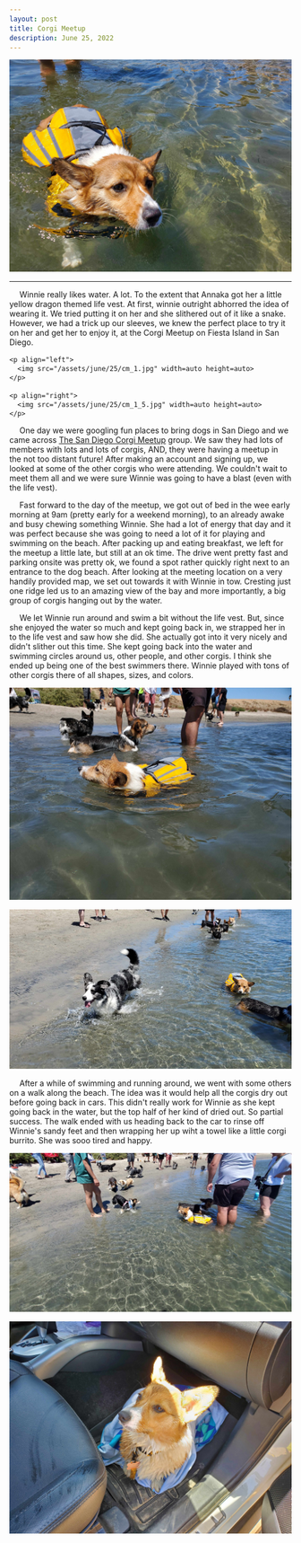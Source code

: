 ```yaml
---
layout: post
title: Corgi Meetup
description: June 25, 2022
---
```

<head>
<link rel="stylesheet" href="https://wonderfulwinnie.github.io/css/main.css">
<body>

<p align="center">
  <img src="/assets/june/25/cm_2.jpg" width=auto height=auto>
  <hr />
  <p>
    &emsp; 
    Winnie really likes water. A lot. To the extent that Annaka got her a little yellow dragon themed life vest. At first, winnie outright abhorred the idea of wearing it. We tried putting it on her and she slithered out of it like a snake. However, we had a trick up our sleeves, we knew the perfect place to try it on her and get her to enjoy it, at the Corgi Meetup on Fiesta Island in San Diego.
    <br>
    
    <p align="left">
      <img src="/assets/june/25/cm_1.jpg" width=auto height=auto>
    </p>
 
    <p align="right">
      <img src="/assets/june/25/cm_1_5.jpg" width=auto height=auto>
    </p>
  &emsp; 
    One day we were googling fun places to bring dogs in San Diego and we came across [The San Diego Corgi Meetup](https://www.meetup.com/sandiegocorgimeetup/) group. We saw they had lots of members with lots and lots of corgis, AND, they were having a meetup in the not too distant future! After making an account and signing up, we looked at some of the other corgis who were attending. We couldn't wait to meet them all and we were sure Winnie was going to have a blast (even with the life vest). <br>
  
 &emsp; 
  Fast forward to the day of the meetup, we got out of bed in the wee early morning at 9am (pretty early for a weekend morning), to an already awake and busy chewing something Winnie. She had a lot of energy that day and it was perfect because she was going to need a lot of it for playing and swimming on the beach. After packing up and eating breakfast, we left for the meetup a little late, but still at an ok time. The drive went pretty fast and parking onsite was pretty ok, we found a spot rather quickly right next to an entrance to the dog beach. After looking at the meeting location on a very handily provided map, we set out towards it with Winnie in tow. Cresting just one ridge led us to an amazing view of the bay and more importantly, a big group of corgis hanging out by the water. 
  <br>
  
  &emsp; 
  We let Winnie run around and swim a bit without the life vest. But, since she enjoyed the water so much and kept going back in, we strapped her in to the life vest and saw how she did. She actually got into it very nicely and didn't slither out this time. She kept going back into the water and swimming circles around us, other people, and other corgis. I think she ended up being one of the best swimmers there. Winnie played with tons of other corgis there of all shapes, sizes, and colors.
  <br>
  
  <p align="left">
      <img src="/assets/june/25/cm_3.jpg" width=auto height=auto>
  </p>
 
  <p align="right">
    <img src="/assets/june/25/cm_4.jpg" width=auto height=auto>
  </p>
  
  &emsp;
  After a while of swimming and running around, we went with some others on a walk along the beach. The idea was it would help all the corgis dry out before going back in cars. This didn't really work for Winnie as she kept going back in the water, but the top half of her kind of dried out. So partial success. The walk ended with us heading back to the car to rinse off Winnie's sandy feet and then wrapping her up wiht a towel like a little corgi burrito. She was sooo tired and happy.
  <br>
  
  <p align="left">
      <img src="/assets/june/25/cm_5.jpg" width=auto height=auto>
  </p>
 
  <p align="right">
    <img src="/assets/june/25/cm_6.jpg" width=auto height=auto>
  </p>
  
  
  </p>

  
</p>
  
</body>
</head>
